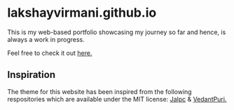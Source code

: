 # lakshayvirmani.github.io
This is my web-based portfolio showcasing my journey so far and hence, is always a work in progress.

Feel free to check it out [here.](https://lakshayvirmani.github.io)

## Inspiration
The theme for this website has been inspired from the following respositories which are available under the MIT license: [Jalpc](https://github.com/jarrekk/Jalpc) & [VedantPuri.](https://github.com/vedantpuri/vedantpuri.github.io)
